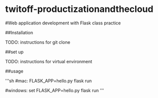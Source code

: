 # twitoff-productizationandthecloud
#Web application development with Flask class practice 

##Installation 

TODO: instructions for git clone

##set up

TODO: instructions for virtual environment 

##usage

'''sh
#mac:
FLASK_APP=hello.py flask run

#windows:
set FLASK_APP=hello.py
flask run
'''
